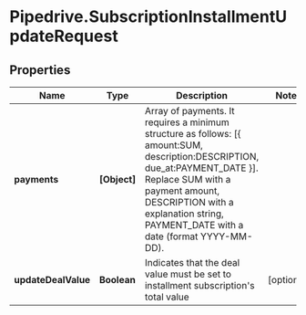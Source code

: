 # Pipedrive.SubscriptionInstallmentUpdateRequest

## Properties

Name | Type | Description | Notes
------------ | ------------- | ------------- | -------------
**payments** | **[Object]** | Array of payments. It requires a minimum structure as follows: [{ amount:SUM, description:DESCRIPTION, due_at:PAYMENT_DATE }]. Replace SUM with a payment amount, DESCRIPTION with a explanation string, PAYMENT_DATE with a date (format YYYY-MM-DD). | 
**updateDealValue** | **Boolean** | Indicates that the deal value must be set to installment subscription&#39;s total value | [optional] 


